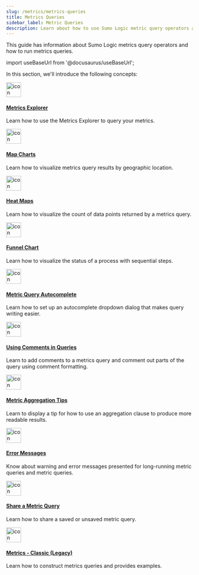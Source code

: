 ```yaml
---
slug: /metrics/metrics-queries
title: Metrics Queries
sidebar_label: Metric Queries
description: Learn about how to use Sumo Logic metric query operators and run queries on a metric query tab.
---
```


This guide has information about Sumo Logic metrics query operators and how to run metrics queries.

import useBaseUrl from '@docusaurus/useBaseUrl';

In this section, we'll introduce the following concepts:

<div className="box-wrapper" markdown="1">
<div className="box smallbox1 card">
  <div className="container">
  <a href="/docs/metrics/metrics-queries/metrics-explorer"><img src={useBaseUrl('img/icons/operations/queries.png')} alt="icon" width="40"/><h4>Metrics Explorer</h4></a>
  <p>Learn how to use the Metrics Explorer to query your metrics.</p>
  </div>
</div>
<div className="box smallbox2 card">
  <div className="container">
  <a href="/docs/metrics/metrics-queries/map-charts"><img src={useBaseUrl('img/icons/operations/queries.png')} alt="icon" width="40"/><h4>Map Charts</h4></a>
  <p>Learn how to visualize metrics query results by geographic location.</p>
  </div>
</div>
<div className="box smallbox3 card">
<div className="container">
  <a href="/docs/metrics/metrics-queries/heat-map"><img src={useBaseUrl('img/icons/operations/queries.png')} alt="icon" width="40"/><h4>Heat Maps</h4></a>
  <p>Learn how to visualize the count of data points returned by a metrics query.</p>
  </div>
</div>
<div className="box smallbox4 card">
<div className="container">
  <a href="/docs/metrics/metrics-queries/funnel-chart"><img src={useBaseUrl('img/icons/operations/queries.png')} alt="icon" width="40"/><h4>Funnel Chart</h4></a>
  <p>Learn how to visualize the status of a process with sequential steps.</p>
  </div>
</div>
<div className="box smallbox5 card">
<div className="container">
  <a href="/docs/metrics/metrics-queries/metric-query-autocomplete"><img src={useBaseUrl('img/icons/operations/queries.png')} alt="icon" width="40"/><h4>Metric Query Autocomplete</h4></a>
  <p>Learn how to set up an autocomplete dropdown dialog that makes query writing easier.</p>
  </div>
</div>
<div className="box smallbox6 card">
<div className="container">
  <a href="/docs/metrics/metrics-queries/query-comments"><img src={useBaseUrl('img/icons/operations/queries.png')} alt="icon" width="40"/><h4>Using Comments in Queries</h4></a>
  <p>Learn to add comments to a metrics query and comment out parts of the query using comment formatting.</p>
  </div>
</div>
<div className="box smallbox7 card">
<div className="container">
  <a href="/docs/metrics/metrics-queries/aggregation-tips"><img src={useBaseUrl('img/icons/operations/queries.png')} alt="icon" width="40"/><h4>Metric Aggregation Tips</h4></a>
  <p>Learn to display a tip for how to use an aggregation clause to produce more readable results. </p>
  </div>
</div>
<div className="box smallbox8 card">
<div className="container">
  <a href="/docs/metrics/metrics-queries/metric-query-error-messages"><img src={useBaseUrl('img/icons/operations/queries.png')} alt="icon" width="40"/><h4>Error Messages</h4></a>
  <p>Know about warning and error messages presented for long-running metric queries and metric queries.</p>
  </div>
</div>
<div className="box smallbox9 card">
<div className="container">
  <a href="/docs/metrics/metrics-queries/share-metric-query"><img src={useBaseUrl('img/icons/operations/queries.png')} alt="icon" width="40"/><h4>Share a Metric Query</h4></a>
  <p>Learn how to share a saved or unsaved metric query.</p>
  </div>
</div>
<div className="box smallbox10 card">
<div className="container">
  <a href="/docs/metrics/metrics-queries/metrics-queries-classic"><img src={useBaseUrl('img/icons/operations/queries.png')} alt="icon" width="40"/><h4>Metrics - Classic (Legacy)</h4></a>
  <p>Learn how to construct metrics queries and provides examples.</p>
  </div>
</div>
</div>

